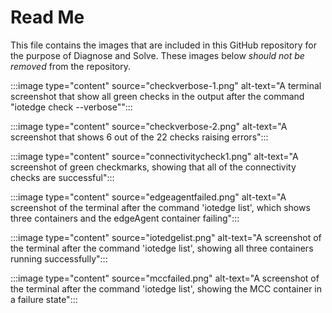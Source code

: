 # Read Me

This file contains the images that are included in this GitHub repository for the purpose of Diagnose and Solve. These images below _should not be removed_ from the repository.

:::image type="content" source="checkverbose-1.png" alt-text="A terminal screenshot that show all green checks in the output after the command "iotedge check --verbose"":::

:::image type="content" source="checkverbose-2.png" alt-text="A screenshot that shows 6 out of the 22 checks raising errors":::

:::image type="content" source="connectivitycheck1.png" alt-text="A screenshot of green checkmarks, showing that all of the connectivity checks are successful":::

:::image type="content" source="edgeagentfailed.png" alt-text="A screenshot of the terminal after the command 'iotedge list', which shows three containers and the edgeAgent container failing":::

:::image type="content" source="iotedgelist.png" alt-text="A screenshot of the terminal after the command 'iotedge list', showing all three containers running successfully":::

:::image type="content" source="mccfailed.png" alt-text="A screenshot of the terminal after the command 'iotedge list', showing the MCC container in a failure state":::